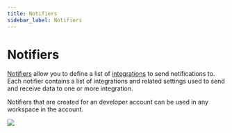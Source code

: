 ```yaml
---
title: Notifiers
sidebar_label: Notifiers
---
```


# Notifiers

[Notifiers](/pipes/docs/workspaces/notifiers) allow you to define a list of  [integrations](/pipes/docs/integrations/) to send notifications to.  Each notifier contains a list of integrations and related settings used to send and receive data to one or more integration.

Notifiers that are created for an developer account can be used in any workspace in the account.


![](/images/docs/pipes/org_notifiers.png)
